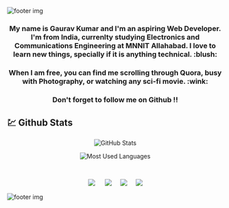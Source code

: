 <img align="center" src="https://gauravk268.github.io/images/header.png" alt="footer img" >

<h3 align="center"> My name is Gaurav Kumar and I'm an aspiring Web Developer. I'm from India, currenlty studying Electronics and Communications Engineering at MNNIT Allahabad. I love to learn new things, specially if it is anything technical. :blush: </h3>

<h3 align="center">When I am free, you can find me scrolling through Quora, busy with Photography, or watching any sci-fi movie. :wink: </h3>

<h3 align="center">Don't forget to follow me on Github !! </h3>

## :chart: Github Stats

<p align="center">
	<img 
	src="https://github-readme-stats.vercel.app/api?username=gauravk268&show_icons=true&line_height=27&count_private=true"
	alt="GitHub Stats"
	/>
</p>

<p align="center">
  <img 
	src="https://github-readme-stats.vercel.app/api/top-langs/?username=gauravk268&hide=jupyter%20notebook&layout=compact"
	alt="Most Used Languages"
	/>
</p>

&nbsp;&nbsp;

<p align="center" >
<a href="https://gauravk.co" ><img src="https://img.icons8.com/color/48/000000/internet--v1.png"/></a>  &nbsp;&nbsp;&nbsp;&nbsp;
<a href="https://www.linkedin.com/in/gauravk268/" ><img src="https://img.icons8.com/color/48/000000/linkedin-circled.png"/></a>&nbsp;&nbsp;&nbsp;&nbsp;
<a href="https://twitter.com/gaurav_k268" ><img src="https://img.icons8.com/color/48/000000/twitter-circled--v1.png"/></a>&nbsp;&nbsp;&nbsp;&nbsp;
<a href="https://www.youtube.com/channel/UCIYgr_6qLgtq-qc02-pUYmw" ><img src="https://img.icons8.com/color/48/000000/youtube-play.png"/></a>
</p>

<img align="center" src="https://gauravk268.github.io/images/footer.png" alt="footer img" >
